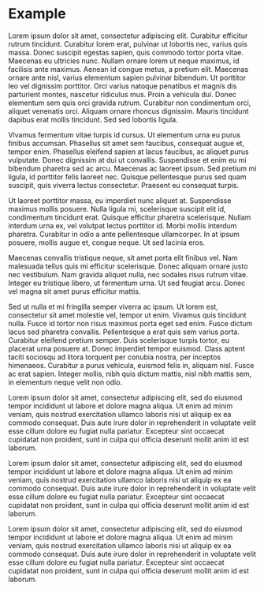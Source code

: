 # Example 
Lorem ipsum dolor sit amet, consectetur adipiscing elit. Curabitur efficitur rutrum tincidunt. Curabitur lorem erat, pulvinar ut lobortis nec, varius quis massa. Donec suscipit egestas sapien, quis commodo tortor porta vitae. Maecenas eu ultricies nunc. Nullam ornare lorem ut neque maximus, id facilisis ante maximus. Aenean id congue metus, a pretium elit. Maecenas ornare ante nisl, varius elementum sapien pulvinar bibendum. Ut porttitor leo vel dignissim porttitor. Orci varius natoque penatibus et magnis dis parturient montes, nascetur ridiculus mus. Proin a vehicula dui. Donec elementum sem quis orci gravida rutrum. Curabitur non condimentum orci, aliquet venenatis orci. Aliquam ornare rhoncus dignissim. Mauris tincidunt dapibus erat mollis tincidunt. Sed sed lobortis ligula.

Vivamus fermentum vitae turpis id cursus. Ut elementum urna eu purus finibus accumsan. Phasellus sit amet sem faucibus, consequat augue et, tempor enim. Phasellus eleifend sapien at lacus faucibus, ac aliquet purus vulputate. Donec dignissim at dui ut convallis. Suspendisse et enim eu mi bibendum pharetra sed ac arcu. Maecenas ac laoreet ipsum. Sed pretium mi ligula, id porttitor felis laoreet nec. Quisque pellentesque purus sed quam suscipit, quis viverra lectus consectetur. Praesent eu consequat turpis.

Ut laoreet porttitor massa, eu imperdiet nunc aliquet at. Suspendisse maximus mollis posuere. Nulla ligula mi, scelerisque suscipit elit id, condimentum tincidunt erat. Quisque efficitur pharetra scelerisque. Nullam interdum urna ex, vel volutpat lectus porttitor id. Morbi mollis interdum pharetra. Curabitur in odio a ante pellentesque ullamcorper. In at ipsum posuere, mollis augue et, congue neque. Ut sed lacinia eros.

Maecenas convallis tristique neque, sit amet porta elit finibus vel. Nam malesuada tellus quis mi efficitur scelerisque. Donec aliquam ornare justo nec vestibulum. Nam gravida aliquet nulla, nec sodales risus rutrum vitae. Integer eu tristique libero, ut fermentum urna. Ut sed feugiat arcu. Donec vel magna sit amet purus efficitur mattis.

Sed ut nulla et mi fringilla semper viverra ac ipsum. Ut lorem est, consectetur sit amet molestie vel, tempor ut enim. Vivamus quis tincidunt nulla. Fusce id tortor non risus maximus porta eget sed enim. Fusce dictum lacus sed pharetra convallis. Pellentesque a erat quis sem varius porta. Curabitur eleifend pretium semper. Duis scelerisque turpis tortor, eu placerat urna posuere at. Donec imperdiet tempor euismod. Class aptent taciti sociosqu ad litora torquent per conubia nostra, per inceptos himenaeos. Curabitur a purus vehicula, euismod felis in, aliquam nisl. Fusce ac erat sapien. Integer mollis, nibh quis dictum mattis, nisl nibh mattis sem, in elementum neque velit non odio.

Lorem ipsum dolor sit amet, 
consectetur adipiscing elit,
sed do eiusmod tempor incididunt ut labore et dolore magna aliqua. 
Ut enim ad minim veniam, quis nostrud 
exercitation ullamco laboris nisi ut aliquip ex ea commodo consequat. 
Duis aute irure dolor in reprehenderit in voluptate velit esse cillum dolore eu fugiat nulla pariatur. 
Excepteur sint occaecat cupidatat non proident, sunt in culpa qui officia deserunt mollit anim id est laborum.

Lorem ipsum dolor sit amet, 
consectetur adipiscing elit,
sed do eiusmod tempor incididunt ut labore et dolore magna aliqua. 
Ut enim ad minim veniam, quis nostrud 
exercitation ullamco laboris nisi ut aliquip ex ea commodo consequat. 
Duis aute irure dolor in reprehenderit in voluptate velit esse cillum dolore eu fugiat nulla pariatur. 
Excepteur sint occaecat cupidatat non proident, sunt in culpa qui officia deserunt mollit anim id est laborum.


Lorem ipsum dolor sit amet, 
consectetur adipiscing elit,
sed do eiusmod tempor incididunt ut labore et dolore magna aliqua. 
Ut enim ad minim veniam, quis nostrud 
exercitation ullamco laboris nisi ut aliquip ex ea commodo consequat. 
Duis aute irure dolor in reprehenderit in voluptate velit esse cillum dolore eu fugiat nulla pariatur. 
Excepteur sint occaecat cupidatat non proident, sunt in culpa qui officia deserunt mollit anim id est laborum.
